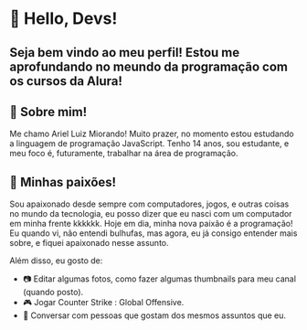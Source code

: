 # 👋 Hello, Devs!
## Seja bem vindo ao meu perfil! Estou me aprofundando no meundo da programação com os cursos da Alura!




## 👦 Sobre mim!

Me chamo Ariel Luiz Miorando! Muito prazer, no momento estou estudando a linguagem de programação JavaScript.
Tenho 14 anos, sou estudante, e meu foco é, futuramente, trabalhar na área de programação.
 
## 💜 Minhas paixões!

Sou apaixonado desde sempre com computadores, jogos, e outras coisas no mundo da tecnologia, eu posso dizer que eu nasci com um computador em minha frente kkkkkk.
Hoje em dia, minha nova paixão é a programação! Eu quando vi, não entendi bulhufas, mas agora, eu já consigo entender mais sobre, e fiquei apaixonado nesse assunto.

Além disso, eu gosto de:

- 📷 Editar algumas fotos, como fazer algumas thumbnails para meu canal (quando posto).
- 🎮 Jogar Counter Strike : Global Offensive.
- 💬 Conversar com pessoas que gostam dos mesmos assuntos que eu.


